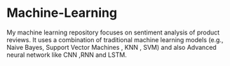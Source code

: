 # Machine-Learning
My machine learning repository focuses on sentiment analysis of product reviews. It uses a combination of traditional machine learning models (e.g., Naive Bayes, Support Vector Machines , KNN , SVM) and also Advanced neural network like CNN ,RNN and LSTM.
